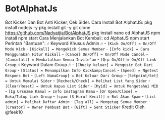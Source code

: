 # BotAlphatJs
Bot Kicker Dan Bot Anti Kicker, Cek Sider.  Cara Install Bot AlphatJS:  pkg install nodejs -y pkg install git -y git clone https://github.com/Nadyatjia/BotAlphatJS pkg install nano cd AlphatJS npm install npm start Cara Menjalankan Bot Kembali:  cd AlphatJS npm start Perintah "Bantuan":         🎶 Keyword Khusus Admin 🎶        - `[Kick On/Off] = On/Off Mode Kick`        - `[Kickall] = Mengekick Semua Member`        - `[Info kick] = Cara Menggunakan Fitur Kickall`        - `[Cancel On/Off] = On/Off Mode Cancel`        - `[Cancelall] = Membatalkan Semua Invite'an`        - `[Qrp On/Off]= On/Off Link Group`         🎶 Keyword Dalam Group 🎶        - `[Chucky keluar] = Mengusir Bot Dari Group`        - `[Status] = Menampilkan Info Kick&amp;Cancel`        - `[Speed] = Ngetest Respons Bot`        - `[Left NamaGroup] = Bot Keluar Dari Group`        - `[Setpoint/Set] = Untuk Memulai Sider`        - `[Recheck/Check] = Melihat List Yang Sider`        - `[Clear/Reset] = Untuk Hapus List Sider`        - `[Myid] = Untuk Mengetahui MID`        - `[Ig Ursname Kamu] = Info Instagram Kamu`        - `[Qr Open/Close] = Buka/Tutup Link Group`        - `[spam (S Huruf Kecil)] = Bot Akan Spam`        - `[List admin] = Melihat Daftar Admin`        - `[Tag all] = Mengetag Semua Member`        - `[Creator] = Owner Pembuat Bot`        - `[Gift] = Sent Sticker` Kredit Oleh @feek10 
